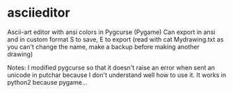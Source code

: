 # asciieditor
Ascii-art editor with ansi colors in Pygcurse (Pygame)
Can export in ansi and in custom format
S to save, E to export (read with cat Mydrawing.txt as you can't change the name, make a backup before making another drawing)

Notes:
I modified pygcurse so that it doesn't raise an error when sent an unicode in putchar because I don't understand well how to use it.
It works in python2 because pygame...
